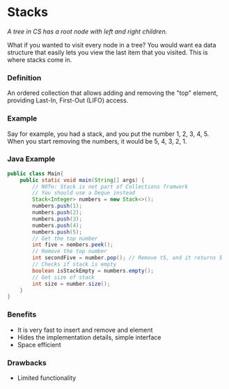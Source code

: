 # Stacks

*A tree in CS has a root node with left and right children.*

What if you wanted to visit every node in a tree? You would want ea data structure that easily lets you view the last item that you visited. This is where stacks come in.

### Definition

An ordered collection that allows adding and removing the "top" element, providing Last-In, First-Out (LIFO) access.

### Example

Say for example, you had a stack, and you put the number 1, 2, 3, 4, 5.
When you start removing the numbers, it would be 5, 4, 3, 2, 1.

### Java Example

```java
public class Main{
    public static void main(String[] args) {
        // NOTe: Stack is not part of Collections framwork
        // You should use a Deque instead
        Stack<Integer> numbers = new Stack<>();
        numbers.push(1);
        numbers.push(2);
        numbers.push(3);
        numbers.push(4);
        numbers.push(5);
        // Get the top number
        int five = nembers.peek();
        // Remove the top number
        int secondFive = number.pop(); // Remove t5, and it returns 5
        // Checks if stack is empty
        boolean isStackEmpty = numbers.empty();
        // Get size of stack
        int size = number.size();
    }
}
```

### Benefits

- It is very fast to insert and remove and element
- Hides the implementation details, simple interface
- Space efficient

### Drawbacks

- Limited functionality